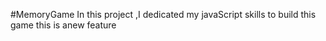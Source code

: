  #MemoryGame
In this project ,I dedicated my javaScript skills to build this game
this is anew feature
